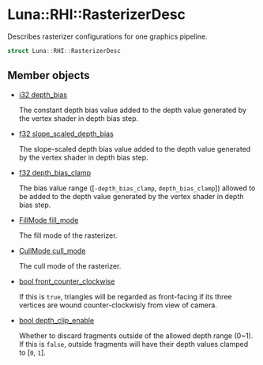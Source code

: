 # Luna::RHI::RasterizerDesc
Describes rasterizer configurations for one graphics pipeline. 

```c++
struct Luna::RHI::RasterizerDesc
```

## Member objects
* [i32 depth_bias](struct_luna_1_1_r_h_i_1_1_rasterizer_desc_1a5b7e3c643d356ce579db0491648c6603.md)

    The constant depth bias value added to the depth value generated by the vertex shader in depth bias step. 

* [f32 slope_scaled_depth_bias](struct_luna_1_1_r_h_i_1_1_rasterizer_desc_1a3409cbecbc4f0c366c242d99cdd5b3be.md)

    The slope-scaled depth bias value added to the depth value generated by the vertex shader in depth bias step. 

* [f32 depth_bias_clamp](struct_luna_1_1_r_h_i_1_1_rasterizer_desc_1ad3662a2ff7251edb7246721c075dfe19.md)

    The bias value range ([`-depth_bias_clamp`, `depth_bias_clamp`]) allowed to be added to the depth value generated by the vertex shader in depth bias step. 

* [FillMode fill_mode](struct_luna_1_1_r_h_i_1_1_rasterizer_desc_1a43ff536c6fe6cccc11e9bc0bd36d319f.md)

    The fill mode of the rasterizer. 

* [CullMode cull_mode](struct_luna_1_1_r_h_i_1_1_rasterizer_desc_1a89498c98da0225fb43fa49f83528cc8d.md)

    The cull mode of the rasterizer. 

* [bool front_counter_clockwise](struct_luna_1_1_r_h_i_1_1_rasterizer_desc_1a9100ea71d8a307ee144d35f9e83d234b.md)

    If this is `true`, triangles will be regarded as front-facing if its three vertices are wound counter-clockwisly from view of camera. 

* [bool depth_clip_enable](struct_luna_1_1_r_h_i_1_1_rasterizer_desc_1a47b19666222c57f5c4da88ab35f29068.md)

    Whether to discard fragments outside of the allowed depth range (0~1). If this is `false`, outside fragments will have their depth values clamped to [`0`, `1`]. 

